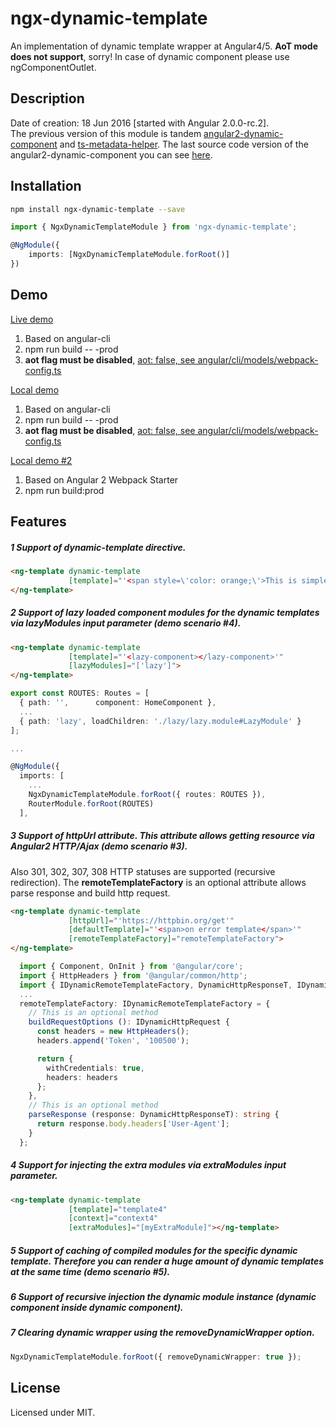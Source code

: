 # ngx-dynamic-template

An implementation of dynamic template wrapper at Angular4/5. **AoT mode does not support**, sorry!
In case of dynamic component please use ngComponentOutlet.  

## Description

Date of creation: 18 Jun 2016 [started with Angular 2.0.0-rc.2].  
The previous version of this module is tandem [angular2-dynamic-component](https://www.npmjs.com/package/angular2-dynamic-component) and [ts-metadata-helper](https://www.npmjs.com/package/ts-metadata-helper). The last source code version of the angular2-dynamic-component you can see [here](https://github.com/apoterenko/ngx-dynamic-template/blob/858be91281634bcb06ec82dae40ee1f8eba56563/src/DynamicBase.ts).  

## Installation

```sh
npm install ngx-dynamic-template --save
```

```typescript
import { NgxDynamicTemplateModule } from 'ngx-dynamic-template';

@NgModule({
    imports: [NgxDynamicTemplateModule.forRoot()]
})
```

## Demo

[Live demo](https://apoterenko.github.io/ngx-dynamic-template)  
1. Based on angular-cli  
2. npm run build -- -prod  
3. **aot flag must be disabled**, [aot: false, see angular/cli/models/webpack-config.ts](https://github.com/angular/angular-cli/blob/0d3d9ef21798e77856b06656f11741d07bc062d6/packages/%40angular/cli/models/webpack-config.ts#L89)  

[Local demo](https://github.com/apoterenko/ngx-dynamic-template/tree/master/demo)  
1. Based on angular-cli  
2. npm run build -- -prod  
3. **aot flag must be disabled**, [aot: false, see angular/cli/models/webpack-config.ts](https://github.com/angular/angular-cli/blob/0d3d9ef21798e77856b06656f11741d07bc062d6/packages/%40angular/cli/models/webpack-config.ts#L89)  

[Local demo #2](https://github.com/apoterenko/ngx-dynamic-template/tree/master/demo2)   
1. Based on Angular 2 Webpack Starter  
2. npm run build:prod  

## Features

##### **1** Support of **dynamic-template** directive.

```html
<ng-template dynamic-template
             [template]="'<span style=\'color: orange;\'>This is simple dynamic template</span>'">
</ng-template>
```

##### **2** Support of lazy loaded component modules for the dynamic templates via **lazyModules** input parameter (demo scenario #4).

```html
<ng-template dynamic-template
             [template]="'<lazy-component></lazy-component>'"
             [lazyModules]="['lazy']">
</ng-template>
```

```typescript
export const ROUTES: Routes = [
  { path: '',      component: HomeComponent },
  ...
  { path: 'lazy', loadChildren: './lazy/lazy.module#LazyModule' }
];

...

@NgModule({
  imports: [
    ...
    NgxDynamicTemplateModule.forRoot({ routes: ROUTES }),
    RouterModule.forRoot(ROUTES)
  ],
```

##### **3** Support of **httpUrl** attribute. This attribute allows getting resource via Angular2 HTTP/Ajax (demo scenario #3).

Also 301, 302, 307, 308 HTTP statuses are supported (recursive redirection). The **remoteTemplateFactory** is an optional attribute allows parse response and build http request.

```html
<ng-template dynamic-template
             [httpUrl]="'https://httpbin.org/get'"
             [defaultTemplate]="'<span>on error template</span>'"
             [remoteTemplateFactory]="remoteTemplateFactory">
</ng-template>
```

```typescript
  import { Component, OnInit } from '@angular/core';
  import { HttpHeaders } from '@angular/common/http';
  import { IDynamicRemoteTemplateFactory, DynamicHttpResponseT, IDynamicHttpRequest } from 'ngx-dynamic-template';
  ...
  remoteTemplateFactory: IDynamicRemoteTemplateFactory = {
    // This is an optional method
    buildRequestOptions (): IDynamicHttpRequest {
      const headers = new HttpHeaders();
      headers.append('Token', '100500');

      return {
        withCredentials: true,
        headers: headers
      };
    },
    // This is an optional method
    parseResponse (response: DynamicHttpResponseT): string {
      return response.body.headers['User-Agent'];
    }
  };
```

##### **4** Support for injecting the extra modules via **extraModules** input parameter.

```html
<ng-template dynamic-template
             [template]="template4"
             [context]="context4"
             [extraModules]="[myExtraModule]"></ng-template>
```

##### **5** Support of caching of compiled modules for the specific dynamic template. Therefore you can render a huge amount of dynamic templates at the same time (demo scenario #5).

##### **6** Support of recursive injection the dynamic module instance (dynamic component inside dynamic component).

##### **7** Clearing dynamic wrapper using the **removeDynamicWrapper** option.

```typescript
NgxDynamicTemplateModule.forRoot({ removeDynamicWrapper: true });
```

## License

Licensed under MIT.